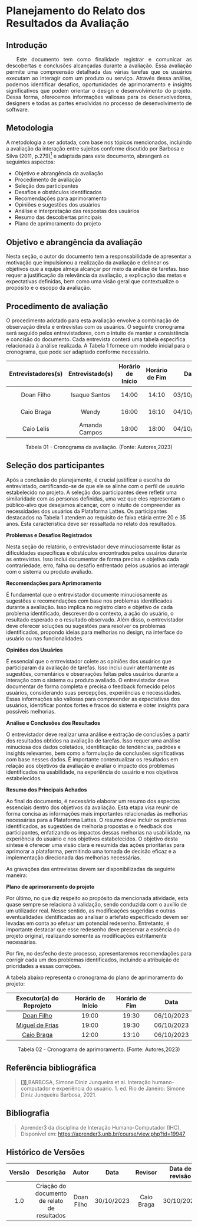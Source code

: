 # **Planejamento do Relato dos Resultados da Avaliação**


## **Introdução**

<div align="justify">
&emsp;&emsp;Este documento tem como finalidade registrar e comunicar as descobertas e conclusões alcançadas durante a avaliação. Essa avaliação permite uma compreensão detalhada das várias tarefas que os usuários executam ao interagir com um produto ou serviço. Através dessa análise, podemos identificar desafios, oportunidades de aprimoramento e insights significativos que podem orientar o design e desenvolvimento do projeto. Dessa forma, oferecemos informações valiosas para os desenvolvedores, designers e todas as partes envolvidas no processo de desenvolvimento de software.
</div>

## **Metodologia**

A metodologia a ser adotada, com base nos tópicos mencionados, incluindo a avaliação da interação entre sujeitos conforme discutido por Barbosa e Silva (2011, p.279)<a id="anchor_1" href="#REF1"><sup>1</sup></a> e adaptada para este documento, abrangerá os seguintes aspectos:

- Objetivo e abrangência da avaliação
- Procedimento de avaliação
- Seleção dos participantes
- Desafios e obstáculos identificados
- Recomendações para aprimoramento
- Opiniões e sugestões dos usuários
- Análise e interpretação das respostas dos usuários
- Resumo das descobertas principais
- Plano de aprimoramento do projeto

## **Objetivo e abrangência da avaliação**

Nesta seção, o autor do documento tem a responsabilidade de apresentar a motivação que impulsionou a realização da avaliação e delinear os objetivos que a equipe almeja alcançar por meio da análise de tarefas. Isso requer a justificação da relevância da avaliação, a explicação das metas e expectativas definidas, bem como uma visão geral que contextualize o propósito e o escopo da avaliação.

## **Procedimento de avaliação**

O procedimento adotado para esta avaliação envolve a combinação de observação direta e entrevistas com os usuários. O seguinte cronograma será seguido pelos entrevistadores, com o intuito de manter a consistência e concisão do documento. Cada entrevista conterá uma tabela específica relacionada à análise realizada. A Tabela 1 fornece um modelo inicial para o cronograma, que pode ser adaptado conforme necessário.


| Entrevistadores(s) | Entrevistado(s) | Horário de Início | Horário de Fim |    Data    |    Local     |
| :----------------: | :-------------: | :---------------: | :------------: | :--------: | :----------: |
|  Doan Filho | Isaque Santos     |       14:00       |     14:10       | 03/10/2023 | Microsoft Teamns|
|  Caio Braga  | Wendy    |       16:00     |     16:10      | 04/10/2023 | Microsoft Teamns|
|  Caio Lelis  |   Amanda Campos   |       18:00       |    18:00      | 04/10/2023 | Microsoft Teamns|

<p align="center">
Tabela 01 - Cronograma da avaliação. (Fonte: Autores,2023)
</p>

## **Seleção dos participantes**

Após a conclusão do planejamento, é crucial justificar a escolha do entrevistado, certificando-se de que ele se alinhe com o perfil de usuário estabelecido no projeto. A seleção dos participantes deve refletir uma similaridade com as personas definidas, uma vez que eles representam o público-alvo que desejamos alcançar, com o intuito de compreender as necessidades dos usuários da Plataforma Lattes. Os participantes destacados na Tabela 1 atendem ao requisito de faixa etária entre 20 e 35 anos. Esta característica deve ser ressaltada no relato dos resultados.

**Problemas e Desafios Registrados**

Nesta seção do relatório, o entrevistador deve minuciosamente listar as dificuldades específicas e obstáculos encontrados pelos usuários durante as entrevistas. Isso inclui documentar de forma precisa e objetiva cada contrariedade, erro, falha ou desafio enfrentado pelos usuários ao interagir com o sistema ou produto avaliado.

**Recomendações para Aprimoramento**

É fundamental que o entrevistador documente minuciosamente as sugestões e recomendações com base nos problemas identificados durante a avaliação. Isso implica no registro claro e objetivo de cada problema identificado, descrevendo o contexto, a ação do usuário, o resultado esperado e o resultado observado. Além disso, o entrevistador deve oferecer soluções ou sugestões para resolver os problemas identificados, propondo ideias para melhorias no design, na interface do usuário ou nas funcionalidades.

**Opiniões dos Usuários**

É essencial que o entrevistador colete as opiniões dos usuários que participaram da avaliação de tarefas. Isso inclui ouvir atentamente as sugestões, comentários e observações feitas pelos usuários durante a interação com o sistema ou produto avaliado. O entrevistador deve documentar de forma completa e precisa o feedback fornecido pelos usuários, considerando suas percepções, experiências e necessidades. Essas informações são valiosas para compreender as expectativas dos usuários, identificar pontos fortes e fracos do sistema e obter insights para possíveis melhorias.

**Análise e Conclusões dos Resultados**

O entrevistador deve realizar uma análise e extração de conclusões a partir dos resultados obtidos na avaliação de tarefas. Isso requer uma análise minuciosa dos dados coletados, identificação de tendências, padrões e insights relevantes, bem como a formulação de conclusões significativas com base nesses dados. É importante contextualizar os resultados em relação aos objetivos da avaliação e avaliar o impacto dos problemas identificados na usabilidade, na experiência do usuário e nos objetivos estabelecidos.

**Resumo dos Principais Achados**

Ao final do documento, é necessário elaborar um resumo dos aspectos essenciais dentro dos objetivos da avaliação. Esta etapa visa reunir de forma concisa as informações mais importantes relacionadas às melhorias necessárias para a Plataforma Lattes. O resumo deve incluir os problemas identificados, as sugestões de melhoria propostas e o feedback dos participantes, enfatizando os impactos dessas melhorias na usabilidade, na experiência do usuário e nos objetivos estabelecidos. O objetivo desta síntese é oferecer uma visão clara e resumida das ações prioritárias para aprimorar a plataforma, permitindo uma tomada de decisão eficaz e a implementação direcionada das melhorias necessárias.

As gravações das entrevistas devem ser disponibilizadas da seguinte maneira:


**Plano de aprimoramento do projeto**

Por último, no que diz respeito ao propósito da mencionada atividade, esta quase sempre se relaciona à validação, sendo conduzida com o auxílio de um utilizador real. Nesse sentido, as modificações sugeridas e outras eventualidades identificadas ao analisar o artefato especificado devem ser levadas em conta ao efetuar um potencial redesenho. Entretanto, é importante destacar que esse redesenho deve preservar a essência do projeto original, realizando somente as modificações estritamente necessárias.

Por fim, no desfecho deste processo, apresentaremos recomendações para corrigir cada um dos problemas identificados, incluindo a atribuição de prioridades a essas correções.

A tabela abaixo representa o cronograma do plano de aprimoramento do projeto:

| Executor(a) do Reprojeto  | Horário de Início | Horário de Fim |    Data    |
| :----------------:  | :---------------: | :------------: | :--------: |
|  [Doan Filho](https://github.com/FilhoDoan)  |          19:00       |     19:30       | 06/10/2023 |
|  [Miguel de Frias](https://github.com/migueldefrias)  |          19:00       |     19:30      | 06/10/2023 |
|  [Caio Braga](https://github.com/caioalvesbraga) |         12:00       |     13:10      | 06/10/2023 |

<p align="center">
Tabela 02 - Cronograma de aprimoramento. (Fonte: Autores,2023)
</p>


## **Referência bibliográfica**

> <a id="REF1" href="#anchor_1" >[1] </a>BARBOSA, Simone Diniz Junqueira et al. Interação humano-computador e experiência do usuário. 1. ed. Rio de Janeiro: Simone Diniz Junqueira Barbosa, 2021.

## Bibliografia

> Aprender3 da disciplina de Interação Humano-Computador (IHC), Disponível em: <https://aprender3.unb.br/course/view.php?id=19947>

## **Histórico de Versões**


| Versão |          Descrição              |     Autor      |      Data      |   Revisor     |    Data de revisão    |  
|:------:|:-------------------------------:|:--------------:|:--------------:|:-------------:|:---------------------:|
| 1.0    | Criação do documento de relato de resultados   | Doan Filho | 30/10/2023 | Caio Braga  | 30/10/2023 |
